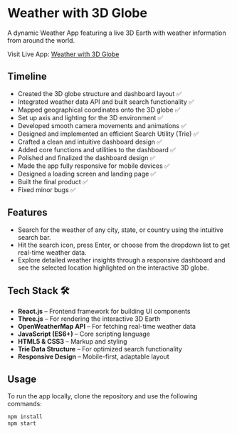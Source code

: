# Weather with 3D Globe

A dynamic Weather App featuring a live 3D Earth with weather information from around the world.

Visit Live App: [Weather with 3D Globe]()

## Timeline

- Created the 3D globe structure and dashboard layout ✅  
- Integrated weather data API and built search functionality ✅  
- Mapped geographical coordinates onto the 3D globe ✅  
- Set up axis and lighting for the 3D environment ✅  
- Developed smooth camera movements and animations ✅  
- Designed and implemented an efficient Search Utility (Trie) ✅  
- Crafted a clean and intuitive dashboard design ✅  
- Added core functions and utilities to the dashboard ✅  
- Polished and finalized the dashboard design ✅  
- Made the app fully responsive for mobile devices ✅  
- Designed a loading screen and landing page ✅  
- Built the final product ✅   
- Fixed minor bugs ✅ 


## Features

- Search for the weather of any city, state, or country using the intuitive search bar.
- Hit the search icon, press Enter, or choose from the dropdown list to get real-time weather data.
- Explore detailed weather insights through a responsive dashboard and see the selected location highlighted on the interactive 3D globe.

## Tech Stack 🛠️

- **React.js** – Frontend framework for building UI components  
- **Three.js** – For rendering the interactive 3D Earth  
- **OpenWeatherMap API** – For fetching real-time weather data  
- **JavaScript (ES6+)** – Core scripting language  
- **HTML5 & CSS3** – Markup and styling  
- **Trie Data Structure** – For optimized search functionality  
- **Responsive Design** – Mobile-first, adaptable layout

## Usage

To run the app locally, clone the repository and use the following commands:

```bash
npm install
npm start
